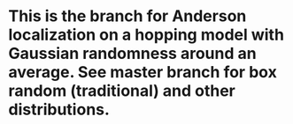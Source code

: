 # This is the branch for Anderson localization on a hopping model with Gaussian randomness around an average. See master branch for box random (traditional) and other distributions.
